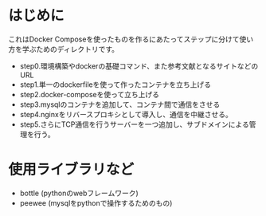 # はじめに 
これはDocker Composeを使ったものを作るにあたってステップに分けて使い方を学ぶためのディレクトリです。
- step0.環境構築やdockerの基礎コマンド、また参考文献となるサイトなどのURL
- step1.単一のdockerfileを使って作ったコンテナを立ち上げる
- step2.docker-composeを使って立ち上げる
- step3.mysqlのコンテナを追加して、コンテナ間で通信をさせる
- step4.nginxをリバースプロキシとして導入し、通信を中継させる。
- step5.さらにTCP通信を行うサーバーを一つ追加し、サブドメインによる管理を行う。

# 使用ライブラリなど
- bottle (pythonのwebフレームワーク)
- peewee (mysqlをpythonで操作するためのもの)
